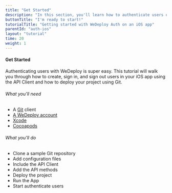 ```yaml
---
title: "Get Started"
description: "In this section, you'll learn how to authenticate users on an iOS app using the WeDeploy Swift API Client."
buttonTitle: "I'm ready to start!"
tutorialTitle: "Getting started with WeDeploy Auth on an iOS app"
parentId: "auth-ios"
layout: "tutorial"
time: 20
weight: 1
---
```


#### Get Started

Authenticating users with WeDeploy is super easy. This tutorial will walk you through how to create, sign in, and sign out users in your iOS app using the API Client and how to deploy your project using Git.

###### What you'll need

<ul class="checklist">
	<li>A <a href="https://git-scm.com/downloads" target="_blank">Git</a> client</li>
	<li><a href="http://dashboard.wedeploy.com/signup" target="_blank">A WeDeploy account</a></li>
	<li><a href="https://developer.apple.com/xcode" target="_blank">Xcode</a></li>
	<li><a href="https://cocoapods.org/" target="_blank">Cocoapods</a></li>
</ul>

###### What you'll do

<ul class="checklist">
	<li>Clone a sample Git repository</li>
	<li>Add configuration files</li>
	<li>Include the API Client</li>
	<li>Add the API methods</li>
	<li>Deploy the project</li>
	<li>Run the App</li>
	<li>Start authenticate users</li>
</ul>

